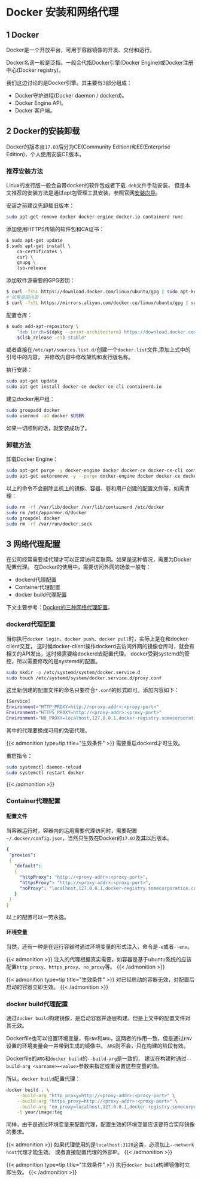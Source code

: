 # Docker 安装和网络代理


## 1 Docker

Docker是一个开放平台，可用于容器镜像的开发、交付和运行。

Docker名词一般是泛指。一般会代指Docker引擎(Docker Engine)或Docker注册中心(Docker registry)。

我们这边讨论的是Docker引擎。其主要有3部分组成：

- Docker守护进程(Docker daemon / dockerd)。
- Docker Engine API。
- Docker 客户端。

## 2 Docker的安装卸载

Docker的版本自`17.03`后分为CE(Community Edition)和EE(Enterprise Edition)，个人使用安装CE版本。

### 推荐安装方法

Linux的发行版一般会自带docker的软件包或者下载`.deb`文件手动安装，
但是本文推荐的安装方法是通过apt包管理工具安装，参照官网[安装向导]。

安装之前建议先卸载旧版本：

```Bash
sudo apt-get remove docker docker-engine docker.io containerd runc
```

添加使用HTTPS传输的软件包和CA证书：

```Bash
$ sudo apt-get update
$ sudo apt-get install \
    ca-certificates \
    curl \
    gnupg \
    lsb-release
```

添加软件源需要的GPG密钥：

```Bash
$ curl -fsSL https://download.docker.com/linux/ubuntu/gpg | sudo apt-key add -
# 如果是国内源：
$ curl -fsSL https://mirrors.aliyun.com/docker-ce/linux/ubuntu/gpg | sudo apt-key add -
```

配置仓库：

```Bash
$ sudo add-apt-repository \
    "deb [arch=$(dpkg --print-architecture) https://download.docker.com/linux/ubuntu \
    $(lsb_release -cs) stable"
```

或者直接在`/etc/apt/sources.list.d/`创建一个`docker.list`文件,添加上式中的引号中的内容，
并修改内容中修改架构和发行版名称。

执行安装：

```Bash
sudo apt-get update
sudo apt-get install docker-ce docker-ce-cli containerd.io
```

建立docker用户组：

```Bash
sudo groupadd docker
sudo usermod -aG docker $USER
```

如果一切顺利的话，就安装成功了。

### 卸载方法

卸载Docker Engine：

```Bash
sudo apt-get purge -y docker-engine docker docker-ce docker-ce-cli containerd.io
sudo apt-get autoremove -y --purge docker-engine docker docker-ce docker-ce-cli containerd.io
```

以上的命令不会删除主机上的镜像、容器、卷和用户创建的配置文件等，如需清理：

```Bash
sudo rm -rf /var/lib/docker /var/lib/containerd /etc/docker
sudo rm /etc/apparmor.d/docker
sudo groupdel docker
sudo rm -rf /var/run/docker.sock
```

## 3 网络代理配置

在公司经常需要挂代理才可以正常访问互联网。如果是这种情况，需要为Docker配置代理。
在Docker的使用中，需要访问外网的场景一般有：

- dockerd代理配置
- Container代理配置
- docker build代理配置

下文主要参考：[Docker的三种网络代理配置]。

### dockerd代理配置

当你执行`docker login`、`docker push`、`docker pull`时，实际上是在和docker-client交互，
这时候docker-client操作dockerd去访问外网的镜像仓库时，就会有相关的API发出，这时候需要给dockerd去配置代理。
docker受到systemd的管控，所以需要修改的是systemd的配置。

```Bash
sudo mkdir -p /etc/systemd/system/docker.service.d
sudo touch /etc/systemd/system/docker.service.d/proxy.conf
```

这里新创建的配置文件的命名只要符合`*.conf`的形式即可。添加内容如下：

```sh
[Service]
Environment="HTTP_PROXY=http://<proxy-addr>:<proxy-port>"
Environment="HTTPS_PROXY=http://<proxy-addr>:<proxy-port>"
Environment="NO_PROXY=localhost,127.0.0.1,docker-registry.somecorporation.com"
```

其中的代理要换成可用的免密代理。

{{< admonition type=tip title="生效条件" >}}
需要重启dockerd才可生效。

重启指令：

```sh
sudo systemctl daemon-reload
sudo systemctl restart docker
```

{{< /admonition >}}

### Container代理配置

#### 配置文件

当容器运行时，容器内的运用需要代理访问时，需要配置`~/.docker/config.json`，当然只生效在Docker的`17.07`及其以后版本。

```yaml
{
 "proxies":
 {
   "default":
   {
     "httpProxy": "http://<proxy-addr>:<proxy-port>",
     "httpsProxy": "http://<proxy-addr>:<proxy-port>",
     "noProxy": "localhost,127.0.0.1,docker-registry.somecorporation.com"
   }
 }
}
```

以上的配置可以一劳永逸。

#### 环境变量

当然，还有一种是在运行容器时通过环境变量的形式注入，命令是`-e`或者`--env`。

{{< admonition >}}
注入的代理根据真实需要，如容器是基于ubuntu系统的应该配置`http_proxy`、`https_proxy`、`no_proxy`等。
{{< /admonition >}}

{{< admonition type=tip title="生效条件" >}}
对已经启动的容器无效，对配置后启动的容器立即生效。
{{< /admonition >}}

### docker build代理配置

通过`docker build`构建镜像，是启动容器并逐层构建。但是上文中的配置文件对其无效。

Dockerfile也可以设置环境变量，有`ENV`和`ARG`，这两者的作用一致，但是通过`ENV`设置的环境变量会一并带到生成的镜像中。
`ARG`则不会，只在构建的阶段有效。

Dockerfile的`ARG`和`docker build`的`--build-arg`是一致的，
建议在构建时通过`--build-arg <varname>=<value>`参数来指定或重设置这些变量的值。

所以，`docker build`配置代理：

```Bash
docker build . \
    --build-arg "http_proxy=http://<proxy-addr>:<proxy-port>" \
    --build-arg "https_proxy=http://<proxy-addr>:<proxy-port>" \
    --build-arg "no_proxy=localhost,127.0.0.1,docker-registry.somecorporation.com" \
    -t your/image:tag
```

同样，由于是通过环境变量来配置代理，配置生效的环境变量应该要符合实际镜像的要求。

{{< admonition >}}
如果代理使用的是`localhost:3128`这类，必须加上`--network host`代理才能生效。
或者直接配置代理的外部IP。
{{< /admonition >}}

{{< admonition type=tip title="生效条件" >}}
执行`docker build`构建镜像时立即生效。
{{< /admonition >}}

[安装向导]:https://docs.docker.com/engine/install/ubuntu/
[Docker的三种网络代理配置]:https://note.qidong.name/2020/05/docker-proxy/

